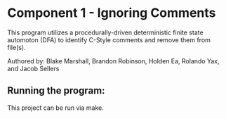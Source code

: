 # Component 1 - Ignoring Comments

This program utilizes a procedurally-driven deterministic finite state automoton (DFA) to identify C-Style comments and remove them from file(s).

Authored by: Blake Marshall, Brandon Robinson, Holden Ea, Rolando Yax, and Jacob Sellers

## Running the program: 

This project can be run via make.

